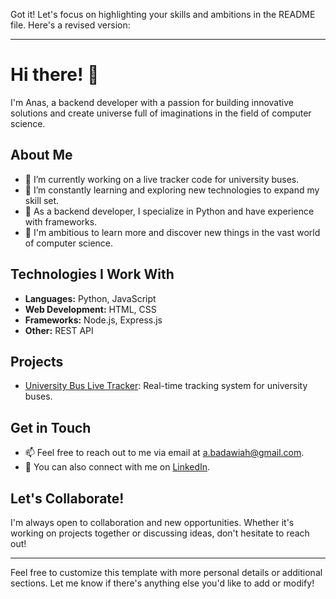 Got it! Let's focus on highlighting your skills and ambitions in the README file. Here's a revised version:

---

# Hi there! 👋

I'm Anas, a backend developer with a passion for building innovative solutions and create universe full of imaginations in the field of computer science.

## About Me

- 🔭 I’m currently working on a live tracker code for university buses.
- 🌱 I’m constantly learning and exploring new technologies to expand my skill set.
- 💼 As a backend developer, I specialize in Python and have experience with frameworks.
- 🚀 I'm ambitious to learn more and discover new things in the vast world of computer science.

## Technologies I Work With

- **Languages:** Python, JavaScript
- **Web Development:** HTML, CSS
- **Frameworks:** Node.js, Express.js
- **Other:** REST API

## Projects

- [University Bus Live Tracker](neu-dc.aiiot.website): Real-time tracking system for university buses.

## Get in Touch

- 📫 Feel free to reach out to me via email at [a.badawiah@gmail.com](mailto:a.badawiah@gmail.com).
- 💬 You can also connect with me on [LinkedIn](https://www.linkedin.com/in/yourusername).

## Let's Collaborate!

I'm always open to collaboration and new opportunities. Whether it's working on projects together or discussing ideas, don't hesitate to reach out!

---

Feel free to customize this template with more personal details or additional sections. Let me know if there's anything else you'd like to add or modify!
